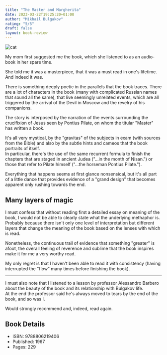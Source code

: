 ```yaml
---
title: "The Master and Margherita"
date: 2023-03-22T19:25:20+01:00
author: "Mikhail Bulgakov"
rating: "5/5"
draft: false
layout: book-review
---
```


![cat](/img/master-margherita/cat.jpg "That's a very large black cat, or maybe
it's an hippo?!" )

My mom first suggested me the book, which she listened to as an audio-book in
her spare time.

She told me it was a masterpiece, that it was a must read in one's lifetime.  
And indeed it was.

There is something deeply poetic in the parallels that the book traces. There
are a lot of characters in the book (many with complicated Russian names that
sound all the same), that live seemingly unrelated events, which are all
triggered by the arrival of the Devil in Moscow and the revelry of his
companions.

The story is interposed by the narration of the events surrounding the
crucifixion of Jesus seen by Pontius Pilate, on whom the titular "Master" has
written a book.

It's all very mystical, by the "gravitas" of the subjects in exam (with sources
from the Bible) and also by the subtle hints and cameos that the book portraits
of itself.  
In particular, there's the use of the same recurrent formula to finish the chapters
that are staged in ancient Judea ("...in the month of Nisan.") or those that refer
to Pilate himself ("...the horseman Pontius Pilate.").

Everything that happens seems at first glance nonsensical, but it's all part of
a little dance that provides evidence of a "grand design" that becomes apparent
only rushing towards the end.

## Many layers of magic

I must confess that without reading first a detailed essay on meaning of the
book, I would not be able to clearly state what the underlying methaphor is.  
Probably because there isn't only one level of interpretation but different
layers that change the meaning of the book based on the lenses with which is
read.

Nonetheless, the continuous trail of evidence that something "greater" is afoot,
the overall feeling of reverence and sublime that the book inspires make it for
me a very worthy read.  

My only regret is that I haven't been able to read it with consistency (having
interrupted the "flow" many times before finishing the book).

***

I must also note that I listened to a lesson by professor Alessandro Barbero
about the beauty of the book and its relationship with Bulgakov life.  
At the end the professor said he's always moved to tears by the end of the book,
and so was I.

Would strongly recommend and, indeed, read again.

## Book Details

- ISBN: 9788806219406
- Published: 1967
- Pages: 229
